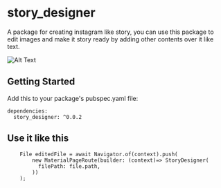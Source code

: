 # story_designer

A package for creating instagram like story, you can use this package to edit images and make it story ready by adding other contents over it like text.

![Alt Text](https://github.com/mrgulshanyadav/story_designer/master/showcase.gif)

## Getting Started

Add this to your package's pubspec.yaml file:

```
dependencies:
  story_designer: ^0.0.2
```

## Use it like this

        File editedFile = await Navigator.of(context).push(
            new MaterialPageRoute(builder: (context)=> StoryDesigner(
              filePath: file.path,
            ))
        );
